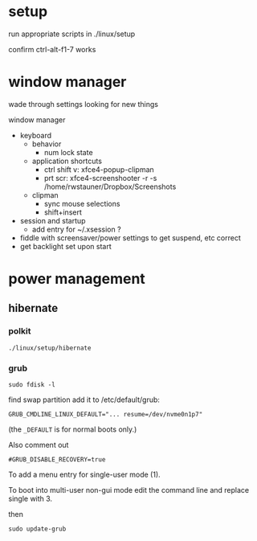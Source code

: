 # setup

run appropriate scripts in ./linux/setup

confirm ctrl-alt-f1-7 works

# window manager

wade through settings looking for new things

window manager
- keyboard
  - behavior
    - num lock state
  - application shortcuts
    - ctrl shift v: xfce4-popup-clipman
    - prt scr: xfce4-screenshooter -r -s /home/rwstauner/Dropbox/Screenshots
  - clipman
    - sync mouse selections
    - shift+insert
- session and startup
  - add entry for ~/.xsession ?
- fiddle with screensaver/power settings to get suspend, etc correct
- get backlight set upon start

# power management

## hibernate

### polkit

    ./linux/setup/hibernate

### grub

    sudo fdisk -l

find swap partition
add it to /etc/default/grub:

    GRUB_CMDLINE_LINUX_DEFAULT="... resume=/dev/nvme0n1p7"

(the `_DEFAULT` is for normal boots only.)

Also comment out

    #GRUB_DISABLE_RECOVERY=true

To add a menu entry for single-user mode (1).

To boot into multi-user non-gui mode edit the command line and replace single
with 3.

then

    sudo update-grub
